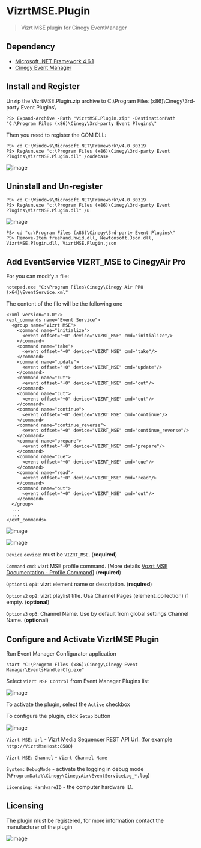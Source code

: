 # VizrtMSE.Plugin
> Vizrt MSE plugin for Cinegy EventManager


## Dependency
 - [Microsoft .NET Framework 4.6.1](https://www.microsoft.com/ru-ru/download/details.aspx?id=49982)
 - [Cinegy Event Manager](https://open.cinegy.com/products/air/21.9/cinegy-event-manager/)

## Install and Register
Unzip the VizrtMSE.Plugin.zip archive to C:\Program Files (x86)\Cinegy\3rd-party Event Plugins\
  
	PS> Expand-Archive -Path "VizrtMSE.Plugin.zip" -DestinationPath "C:\Program Files (x86)\Cinegy\3rd-party Event Plugins\"

Then you need to register the COM DLL:

	PS> cd C:\Windows\Microsoft.NET\Framework\v4.0.30319
	PS> RegAsm.exe "c:\Program Files (x86)\Cinegy\3rd-party Event Plugins\VizrtMSE.Plugin.dll" /codebase

![image](https://user-images.githubusercontent.com/93620683/139952545-d39d0528-ee42-42ad-8209-82044b1ecbd6.png)

## Uninstall and Un-register

	PS> cd C:\Windows\Microsoft.NET\Framework\v4.0.30319
	PS> RegAsm.exe "c:\Program Files (x86)\Cinegy\3rd-party Event Plugins\VizrtMSE.Plugin.dll" /u

![image](https://user-images.githubusercontent.com/93620683/139953024-a8119eaf-e74e-4671-93eb-c8b5eda15bc4.png)
	
	PS> cd "c:\Program Files (x86)\Cinegy\3rd-party Event Plugins\"
	PS> Remove-Item freehand.hwid.dll, Newtonsoft.Json.dll, VizrtMSE.Plugin.dll, VizrtMSE.Plugin.json


## Add EventService VIZRT_MSE to CinegyAir Pro
For you can modify a file:

	notepad.exe "C:\Program Files\Cinegy\Cinegy Air PRO (x64)\EventService.xml"

The content of the file will be the following one

    <?xml version="1.0"?>
    <ext_commands name="Event Service">
      <group name="Vizrt MSE">
        <command name="initialize">
          <event offset="+0" device="VIZRT_MSE" cmd="initialize"/>
        </command> 
        <command name="take">
          <event offset="+0" device="VIZRT_MSE" cmd="take"/>
        </command> 
        <command name="update">
          <event offset="+0" device="VIZRT_MSE" cmd="update"/>
        </command> 
        <command name="cut">
          <event offset="+0" device="VIZRT_MSE" cmd="cut"/>
        </command> 
        <command name="cut">
          <event offset="+0" device="VIZRT_MSE" cmd="cut"/>
        </command> 
        <command name="continue">
          <event offset="+0" device="VIZRT_MSE" cmd="continue"/>
        </command> 
        <command name="continue_reverse">
          <event offset="+0" device="VIZRT_MSE" cmd="continue_reverse"/>
        </command> 
        <command name="prepare">
          <event offset="+0" device="VIZRT_MSE" cmd="prepare"/>
        </command> 
        <command name="cue">
          <event offset="+0" device="VIZRT_MSE" cmd="cue"/>
        </command> 
        <command name="read">
          <event offset="+0" device="VIZRT_MSE" cmd="read"/>
        </command> 
        <command name="out">
          <event offset="+0" device="VIZRT_MSE" cmd="out"/>
        </command> 
      </group> 
      ...
      ...
    </ext_commands>
    
![image](https://user-images.githubusercontent.com/93620683/139954666-93b1d265-6de0-4b06-b37d-e680251fd91a.png)

![image](https://user-images.githubusercontent.com/93620683/139954818-9913cb3b-26f7-431a-84e5-003cdafe8b99.png)


`Device` `device`: must be `VIZRT_MSE`. (**required**)

`Command` `cmd`: vizrt MSE profile command. [More details [Vozrt MSE Documentation - Profile Command](http://127.0.0.1:8580/doc/profile_command.xhtml)] (**required**)

`Options1` `op1`: vizrt element name or description. (**required**)

`Options2` `op2`: vizrt playlist title. Usa Channel Pages (element_collection) if empty. (**optional**)

`Options3` `op3`: Channel Name. Use by default from global settings Channel Name. (**optional**)

## Configure and Activate VizrtMSE Plugin
Run Event Manager Configurator application

    start "C:\Program Files (x86)\Cinegy\Cinegy Event Manager\EventsHandlerCfg.exe"
    
Select `Vizrt MSE Control` from Event Manager Plugins list

![image](https://user-images.githubusercontent.com/93620683/140023524-421cd9e0-5760-4b5a-8420-7cb22797048b.png)

To activate the plugin, select the `Active` checkbox

To configure the plugin, click `Setup` button

![image](https://user-images.githubusercontent.com/93620683/140023697-c78e7265-5c65-42a9-9714-754d9d4004a6.png)

`Vizrt MSE:` `Url` - Vizrt Media Sequencer REST API Url. (for example `http://VizrtMseHost:8580`)

`Vizrt MSE:` `Channel` - `Vizrt Channel Name`

`System:` `DebugMode` - activate the logging in debug mode (`%ProgramData%\Cinegy\CinegyAir\EventServiceLog_*.log`)

`Licensing:` `HardwareID` - the computer hardware ID. 

## Licensing

The plugin must be registered, for more information contact the manufacturer of the plugin

![image](https://user-images.githubusercontent.com/93620683/140024173-c407b73f-b479-4e7f-a601-46b683ee60b5.png)


